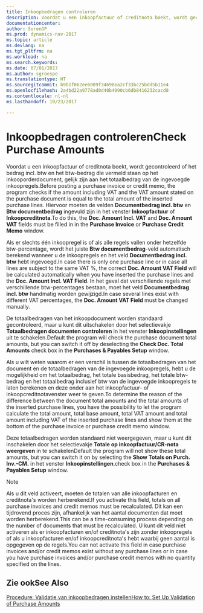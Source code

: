 ```yaml
---
title: Inkoopbedragen controleren
description: Voordat u een inkoopfactuur of creditnota boekt, wordt gecontroleerd of het 'bedrag incl. btw' en het 'btw-bedrag' die vermeld staan op het inkooporderdocument gelijk zijn aan het totaalbedrag van de ingevoegde inkoopregels.
documentationcenter: 
author: SorenGP
ms.prod: dynamics-nav-2017
ms.topic: article
ms.devlang: na
ms.tgt_pltfrm: na
ms.workload: na
ms.search.keywords: 
ms.date: 07/01/2017
ms.author: sgroespe
ms.translationtype: HT
ms.sourcegitcommit: b9b1f062ee6009f34698ea2cf33bc25bdd5b11e4
ms.openlocfilehash: 2a4bd22a9778ad0d40b4090cb6db8416232cacd8
ms.contentlocale: nl-nl
ms.lasthandoff: 10/23/2017

---
```

# <a name="check-purchase-amounts"></a><span data-ttu-id="5e142-103">Inkoopbedragen controleren</span><span class="sxs-lookup"><span data-stu-id="5e142-103">Check Purchase Amounts</span></span>
<span data-ttu-id="5e142-104">Voordat u een inkoopfactuur of creditnota boekt, wordt gecontroleerd of het bedrag incl. btw en het btw-bedrag die vermeld staan op het inkooporderdocument, gelijk zijn aan het totaalbedrag van de ingevoegde inkoopregels.</span><span class="sxs-lookup"><span data-stu-id="5e142-104">Before posting a purchase invoice or credit memo, the program checks if the amount including VAT and the VAT amount stated on the purchase document is equal to the total amount of the inserted purchase lines.</span></span> <span data-ttu-id="5e142-105">Hiervoor moeten de velden **Documentbedrag incl. btw** en **Btw documentbedrag** ingevuld zijn in het venster **Inkoopfactuur** of **Inkoopcreditnota**.</span><span class="sxs-lookup"><span data-stu-id="5e142-105">To do this, the **Doc. Amount Incl. VAT** and **Doc. Amount VAT** fields must be filled in in the **Purchase Invoice** or **Purchase Credit Memo** window.</span></span>  

 <span data-ttu-id="5e142-106">Als er slechts één inkoopregel is of als alle regels vallen onder hetzelfde btw-percentage, wordt het juiste **Btw documentbedrag**-veld automatisch berekend wanneer u de inkoopregels en het veld **Documentbedrag incl. btw** hebt ingevoegd.</span><span class="sxs-lookup"><span data-stu-id="5e142-106">In case there is only one purchase line or in case all lines are subject to the same VAT %, the correct **Doc. Amount VAT Field** will be calculated automatically when you have inserted the purchase lines and the **Doc. Amount Incl. VAT Field**.</span></span> <span data-ttu-id="5e142-107">In het geval dat verschillende regels met verschillende btw-percentages bestaan, moet het veld **Documentbedrag incl. btw** handmatig worden gewijzigd.</span><span class="sxs-lookup"><span data-stu-id="5e142-107">In case several lines exist with different VAT percentages, the **Doc. Amount VAT Field** must be changed manually.</span></span>  

 <span data-ttu-id="5e142-108">De totaalbedragen van het inkoopdocument worden standaard gecontroleerd, maar u kunt dit uitschakelen door het selectievakje **Totaalbedragen documenten controleren** in het venster **Inkoopinstellingen** uit te schakelen.</span><span class="sxs-lookup"><span data-stu-id="5e142-108">Default the program will check the purchase document total amounts, but you can switch it off by deselecting the **Check Doc. Total Amounts** check box in the **Purchases & Payables Setup** window.</span></span>  

 <span data-ttu-id="5e142-109">Als u wilt weten waarom er een verschil is tussen de totaalbedragen van het document en de totaalbedragen van de ingevoegde inkoopregels, hebt u de mogelijkheid om het totaalbedrag, het totale basisbedrag, het totale btw-bedrag en het totaalbedrag inclusief btw van de ingevoegde inkoopregels te laten berekenen en deze onder aan het inkoopfactuur- of inkoopcreditnotavenster weer te geven.</span><span class="sxs-lookup"><span data-stu-id="5e142-109">To determine the reason of the difference between the document total amounts and the total amounts of the inserted purchase lines, you have the possibility to let the program calculate the total amount, total base amount, total VAT amount and total amount including VAT of the inserted purchase lines and show them at the bottom of the purchase invoice or purchase credit memo window.</span></span>  

 <span data-ttu-id="5e142-110">Deze totaalbedragen worden standaard niet weergegeven, maar u kunt dit inschakelen door het selectievakje **Totale op inkoopfactuur/CR-nota weergeven** in te schakelen</span><span class="sxs-lookup"><span data-stu-id="5e142-110">Default the program will not show these total amounts, but you can switch it on by selecting the **Show Totals on Purch. Inv.-CM.**</span></span> <span data-ttu-id="5e142-111">in het venster **Inkoopinstellingen**.</span><span class="sxs-lookup"><span data-stu-id="5e142-111">check box in the **Purchases & Payables Setup** window.</span></span>  

> [!NOTE]  
>  <span data-ttu-id="5e142-112">Als u dit veld activeert, moeten de totalen van alle inkoopfacturen en creditnota's worden herberekend.</span><span class="sxs-lookup"><span data-stu-id="5e142-112">If you activate this field, totals on all purchase invoices and credit memos must be recalculated.</span></span> <span data-ttu-id="5e142-113">Dit kan een tijdrovend proces zijn, afhankelijk van het aantal documenten dat moet worden herberekend.</span><span class="sxs-lookup"><span data-stu-id="5e142-113">This can be a time-consuming process depending on the number of documents that must be recalculated.</span></span> <span data-ttu-id="5e142-114">U kunt dit veld niet activeren als er inkoopfacturen en/of creditnota's zijn zonder inkoopregels of als u inkoopfacturen en/of inkoopcreditnota's hebt waarbij geen aantal is opgegeven op de regels.</span><span class="sxs-lookup"><span data-stu-id="5e142-114">You can not activate this field in case purchase invoices and/or credit memos exist without any purchase lines or in case you have purchase invoices and/or purchase credit memos with no quantity specified on the lines.</span></span>  

## <a name="see-also"></a><span data-ttu-id="5e142-115">Zie ook</span><span class="sxs-lookup"><span data-stu-id="5e142-115">See Also</span></span>  
 [<span data-ttu-id="5e142-116">Procedure: Validatie van inkoopbedragen instellen</span><span class="sxs-lookup"><span data-stu-id="5e142-116">How to: Set Up Validation of Purchase Amounts</span></span>](how-to-set-up-validation-of-purchase-amounts.md)

